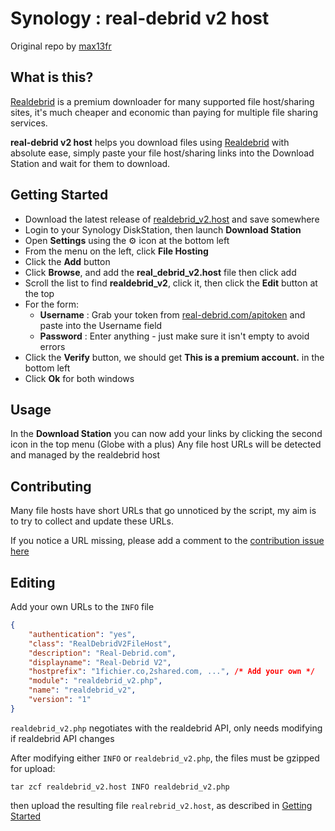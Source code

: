 # Synology : real-debrid v2 host
Original repo by [max13fr](https://github.com/max13fr/synology-real-debrid-v2)

## What is this?
[Realdebrid](http://real-debrid.com/?id=7413222) is a premium downloader for many supported file host/sharing sites, it's much cheaper and economic than paying for multiple file sharing services.

**real-debrid v2 host** helps you download files using [Realdebrid](http://real-debrid.com/?id=7413222) with absolute ease, simply paste your file host/sharing links into the Download Station and wait for them to download.

## Getting Started
- Download the latest release of [realdebrid_v2.host](https://github.com/renb0/synology-real-debrid-v2/releases/latest/download/realdebrid_v2.host) and save somewhere
- Login to your Synology DiskStation, then launch **Download Station**
- Open **Settings** using the ⚙️ icon at the bottom left
- From the menu on the left, click **File Hosting**
- Click the **Add** button
- Click **Browse**, and add the **real_debrid_v2.host** file then click add
- Scroll the list to find **realdebrid_v2**, click it, then click the **Edit** button at the top
- For the form:
  - **Username** : Grab your token from [real-debrid.com/apitoken](http://real-debrid.com/apitoken) and paste into the Username field
  - **Password** : Enter anything - just make sure it isn't empty to avoid errors
- Click the **Verify** button, we should get **This is a premium account.** in the bottom left
- Click **Ok** for both windows

## Usage
In the **Download Station** you can now add your links by clicking the second icon in the top menu (Globe with a plus)
Any file host URLs will be detected and managed by the realdebrid host

## Contributing
Many file hosts have short URLs that go unnoticed by the script, my aim is to try to collect and update these URLs.

If you notice a URL missing, please add a comment to the [contribution issue here](https://github.com/renb0/synology-real-debrid-v2/issues/1)

## Editing

Add your own URLs to the `INFO` file
```json
{
    "authentication": "yes",
    "class": "RealDebridV2FileHost",
    "description": "Real-Debrid.com",
    "displayname": "Real-Debrid V2",
    "hostprefix": "1fichier.co,2shared.com, ...", /* Add your own */
    "module": "realdebrid_v2.php",
    "name": "realdebrid_v2",
    "version": "1"
}

```

`realdebrid_v2.php` negotiates with the realdebrid API, only needs modifying if realdebrid API changes

After modifying either `INFO` or `realdebrid_v2.php`, the files must be gzipped for upload:

`tar zcf realdebrid_v2.host INFO realdebrid_v2.php`

then upload the resulting file `realrebrid_v2.host`, as described in [Getting Started](#getting-started)
